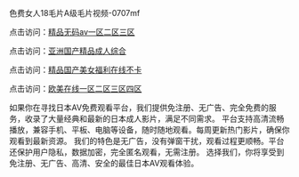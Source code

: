 色费女人18毛片A级毛片视频-0707mf

点击访问：<a href="https://fdhf-454.pages.dev/">精品无码av一区二区三区</a>

点击访问：<a href="https://bered.pages.dev/">亚洲国产精品成人综合</a>

点击访问：<a href="https://rtj-3zo.pages.dev/">精品国产美女福利在线不卡</a>

点击访问：<a href="https://vassv.pages.dev/">欧美在线一区二区三区四区</a>

如果你在寻找日本AV免费观看平台，我们提供免注册、无广告、完全免费的服务，收录了大量经典和最新的日本成人影片，满足不同需求。
平台支持高清流畅播放，兼容手机、平板、电脑等设备，随时随地观看。每周更新热门影片，确保你观看到最新资源。
我们的特色是无广告，没有弹窗干扰，观看过程更顺畅。平台还保护用户隐私，数据加密，完全匿名观看，无需注册。
选择我们，你将享受到免注册、无广告、高清、安全的最佳日本AV观看体验。


<span style="display:none;">[Canonical link](https://github.com/pl20250707/pl13 ）</span>


